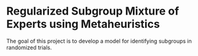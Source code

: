 # Regularized Subgroup Mixture of Experts using Metaheuristics
The goal of this project is to develop a model for identifying subgroups in randomized trials.
